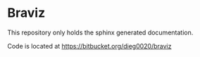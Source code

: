 # Braviz

This repository only holds the sphinx generated documentation.

Code is located at
https://bitbucket.org/dieg0020/braviz

